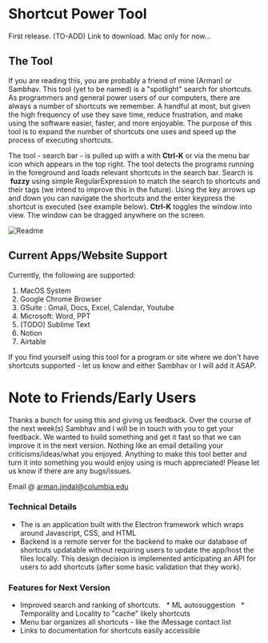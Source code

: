 # Shortcut Power Tool
First release. (TO-ADD) Link to download. Mac only for now...

## The Tool
If you are reading this, you are probably a friend of mine (Arman) or Sambhav. This tool (yet to be named) is a "spotlight" search for shortcuts. As programmers and general power users of our computers, there are always a number of shortcuts we remember. A handful at most, but given the high frequency of use they save time, reduce frustration, and make using the software easier, faster, and more enjoyable. The purpose of this tool is to expand the number of shortcuts one uses and speed up the process of executing shortcuts.  

The tool - search bar - is pulled up with a with **Ctrl-K** or via the menu bar icon which appears in the top right. The tool detects the programs running in the foreground and loads relevant shortcuts in the search bar. Search is  __fuzzy__ using simple RegularExpression to match the search to shortcuts and their tags (we intend to improve this in the future). Using the key arrows up and down you can navigate the shortcuts and the enter keypress the shortcut is executed (see example below). **Ctrl-K** toggles the window into view. The window can be dragged anywhere on the screen. 

![Readme](https://user-images.githubusercontent.com/58370547/82635252-6c1c4c80-9c1d-11ea-8311-7a807cfb2a35.gif)

## Current Apps/Website Support
Currently, the following are supported: 
1. MacOS System 
2. Google Chrome Browser 
3. GSuite : Gmail, Docs, Excel, Calendar, Youtube
4. Microsoft: Word, PPT 
5. (TODO) Sublime Text 
6. Notion
7. Airtable 

If you find yourself using this tool for a program or site where we don't have shortcuts supported - let us know and either Sambhav or I will add it ASAP. 

# Note to Friends/Early Users
Thanks a bunch for using this and giving us feedback. Over the course of the next week(s) Sambhav and I will be in touch with you to get your feedback. We wanted to build something and get it fast so that we can improve it in the next version. Nothing like an email detailing your criticisms/ideas/what you enjoyed. Anything to make this tool better and turn it into something you would enjoy using is much appreciated! Please let us know if there are any bugs/issues.

Email @ arman.jindal@columbia.edu 

### Technical Details 
* The is an application built with the Electron framework which wraps around Javascript, CSS, and HTML
* Backend is a remote server for the backend to make our database of shortcuts updatable without requiring users to update the app/host the files locally. This design decision is implemented anticipating an API for users to add shortcuts (after some basic validation that they work). 

### Features for Next Version
* Improved search and ranking of shortcuts.
  * ML autosuggestion
  * Temporality and Locality to "cache" likely shortcuts
* Menu bar organizes all shortcuts - like the iMessage contact list
* Links to documentation for shortcuts easily accessible
